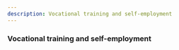 ```yaml
---
description: Vocational training and self-employment
---
```


### Vocational training and self-employment
